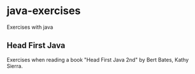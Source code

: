 # java-exercises
Exercises with java


## Head First Java
Exercises when reading a book "Head First Java 2nd" by Bert Bates, Kathy Sierra.
